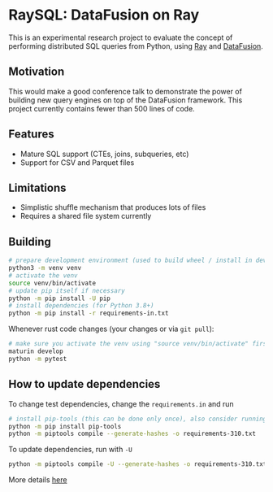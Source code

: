 # RaySQL: DataFusion on Ray

This is an experimental research project to evaluate the concept of performing distributed SQL queries from Python, using 
[Ray](https://www.ray.io/) and [DataFusion](https://github.com/apache/arrow-datafusion).

## Motivation

This would make a good conference talk to demonstrate the power of building new query engines on top of the DataFusion
framework. This project currently contains fewer than 500 lines of code.

## Features

- Mature SQL support (CTEs, joins, subqueries, etc)
- Support for CSV and Parquet files

## Limitations

- Simplistic shuffle mechanism that produces lots of files
- Requires a shared file system currently

## Building

```bash
# prepare development environment (used to build wheel / install in development)
python3 -m venv venv
# activate the venv
source venv/bin/activate
# update pip itself if necessary
python -m pip install -U pip
# install dependencies (for Python 3.8+)
python -m pip install -r requirements-in.txt
```

Whenever rust code changes (your changes or via `git pull`):

```bash
# make sure you activate the venv using "source venv/bin/activate" first
maturin develop
python -m pytest
```

## How to update dependencies

To change test dependencies, change the `requirements.in` and run

```bash
# install pip-tools (this can be done only once), also consider running in venv
python -m pip install pip-tools
python -m piptools compile --generate-hashes -o requirements-310.txt
```

To update dependencies, run with `-U`

```bash
python -m piptools compile -U --generate-hashes -o requirements-310.txt
```

More details [here](https://github.com/jazzband/pip-tools)
